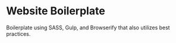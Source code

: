 # Website Boilerplate
Boilerplate using SASS, Gulp, and Browserify that also utilizes best practices.
